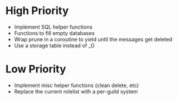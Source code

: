 # High Priority
* Implement SQL helper functions
* Functions to fill empty databases
* Wrap prune in a coroutine to yield until the messages get deleted
* Use a storage table instead of _G
# Low Priority
* Implement misc helper functions (clean delete, etc)
* Replace the current rolelist with a per-guild system
